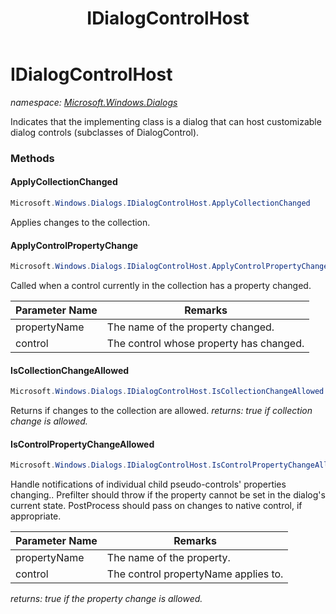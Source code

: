 ﻿---
title: IDialogControlHost
---

# IDialogControlHost
_namespace: [Microsoft.Windows.Dialogs](N-Microsoft.Windows.Dialogs.html)_

Indicates that the implementing class is a dialog that can host
 customizable dialog controls (subclasses of DialogControl).

### Methods

#### ApplyCollectionChanged
```csharp
Microsoft.Windows.Dialogs.IDialogControlHost.ApplyCollectionChanged
```
Applies changes to the collection.

#### ApplyControlPropertyChange
```csharp
Microsoft.Windows.Dialogs.IDialogControlHost.ApplyControlPropertyChange(System.String,Microsoft.Windows.Dialogs.DialogControl)
```
Called when a control currently in the collection 
 has a property changed.

|Parameter Name|Remarks|
|--------------|-------|
|propertyName|The name of the property changed.|
|control|The control whose property has changed.|


#### IsCollectionChangeAllowed
```csharp
Microsoft.Windows.Dialogs.IDialogControlHost.IsCollectionChangeAllowed
```
Returns if changes to the collection are allowed.
_returns: true if collection change is allowed._

#### IsControlPropertyChangeAllowed
```csharp
Microsoft.Windows.Dialogs.IDialogControlHost.IsControlPropertyChangeAllowed(System.String,Microsoft.Windows.Dialogs.DialogControl)
```
Handle notifications of individual child 
 pseudo-controls' properties changing..
 Prefilter should throw if the property 
 cannot be set in the dialog's current state.
 PostProcess should pass on changes to native control, 
 if appropriate.

|Parameter Name|Remarks|
|--------------|-------|
|propertyName|The name of the property.|
|control|The control propertyName applies to.|

_returns: true if the property change is allowed._




